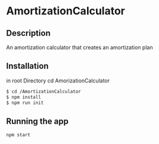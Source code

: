 # AmortizationCalculator

## Description

An amortization calculator that creates an amortization plan

## Installation

in root Directory cd AmorizationCalculator

```bash
$ cd /AmortizationCalculator
$ npm install
$ npm run init

```

## Running the app

```bash
npm start
```
